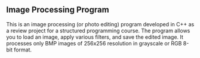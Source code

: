 ## Image Processing Program
This is an image processing (or photo editing) program developed in C++ as a review project for a structured programming course. The program allows you to load an image, apply various filters, and save the edited image. It processes only BMP images of 256x256 resolution in grayscale or RGB 8-bit format.
